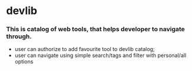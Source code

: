 # devlib

### This is catalog of web tools, that helps developer to navigate through.

- user can authorize to add favourite tool to devlib catalog;
- user can navigate using simple search/tags and filter with personal/all options
